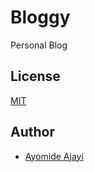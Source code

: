 # Bloggy

Personal Blog

## License

[MIT](LICENSE)


##  Author

-   [Ayomide Ajayi](https://github.com/ayo-ajayi)